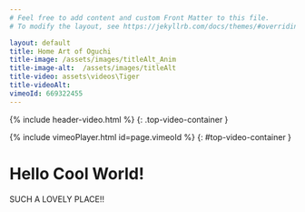 ```yaml
---
# Feel free to add content and custom Front Matter to this file.
# To modify the layout, see https://jekyllrb.com/docs/themes/#overriding-theme-defaults

layout: default
title: Home Art of Oguchi 
title-image: /assets/images/titleAlt_Anim
title-image-alt:  /assets/images/titleAlt
title-video: assets\videos\Tiger
title-videoAlt: 
vimeoId: 669322455
---
```

{% include header-video.html %}
{: .top-video-container }

{% include vimeoPlayer.html id=page.vimeoId %}
{: #top-video-container }

# Hello Cool World!

SUCH A LOVELY PLACE!!